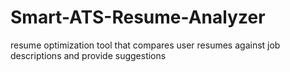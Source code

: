 # Smart-ATS-Resume-Analyzer
resume optimization tool that compares user resumes against job descriptions and provide suggestions

